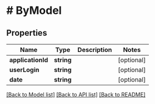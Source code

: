 # # ByModel

## Properties

Name | Type | Description | Notes
------------ | ------------- | ------------- | -------------
**applicationId** | **string** |  | [optional]
**userLogin** | **string** |  | [optional]
**date** | **string** |  | [optional]

[[Back to Model list]](../../README.md#models) [[Back to API list]](../../README.md#endpoints) [[Back to README]](../../README.md)
